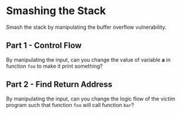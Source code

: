 # Smashing the Stack

Smash the stack by manipulating the buffer overflow vulnerability.

## Part 1 - Control Flow

By manipulating the input, can you change the value of variable **a** in function `foo` to make it print something?

## Part 2 - Find Return Address

By manipulating the input, can you change the logic flow of the victim program such that function `foo` will call function `bar`?